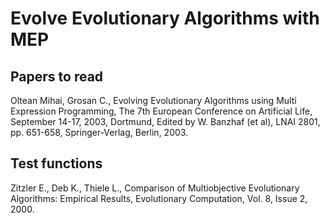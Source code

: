 # Evolve Evolutionary Algorithms with MEP

## Papers to read

Oltean Mihai, Grosan C., Evolving Evolutionary Algorithms using Multi Expression Programming, The 7th European Conference on Artificial Life, September 14-17, 2003, Dortmund, Edited by W. Banzhaf (et al), LNAI 2801, pp. 651-658, Springer-Verlag, Berlin, 2003.

## Test functions

Zitzler E., Deb K., Thiele L., Comparison of Multiobjective Evolutionary Algorithms: Empirical Results, Evolutionary Computation, Vol. 8, Issue 2, 2000.
